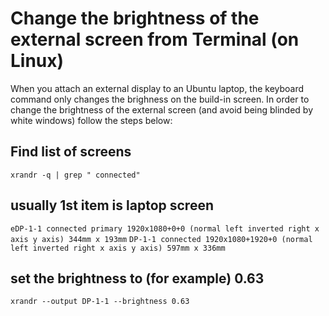 # Change the brightness of the external screen from Terminal (on Linux)

When you attach an external display to an Ubuntu laptop, the keyboard command only changes the brighness on the build-in screen. In order to change the brightness of the external screen (and avoid being blinded by white windows) follow the steps below: 

## Find list of screens

`xrandr -q | grep " connected"`

## usually 1st item is laptop screen

`eDP-1-1 connected primary 1920x1080+0+0 (normal left inverted right x axis y axis) 344mm x 193mm`
`DP-1-1 connected 1920x1080+1920+0 (normal left inverted right x axis y axis) 597mm x 336mm`

## set the brightness to (for example) 0.63
`xrandr --output DP-1-1 --brightness 0.63`
